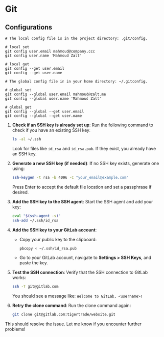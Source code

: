# Git

## Configurations
```
# The local config file is in the project directory: .git/config.

# local set
git config user.email mahmoud@company.ccc
git config user.name 'Mahmoud Zalt'

# local get
git config --get user.email
git config --get user.name

# The global config file in in your home directory: ~/.gitconfig.

# global set
git config --global user.email mahmoud@zalt.me
git config --global user.name 'Mahmoud Zalt'

# global get
git config --global --get user.email
git config --global --get user.name
```



1. **Check if an SSH key is already set up**:
   Run the following command to check if you have an existing SSH key:
   ```bash
   ls -al ~/.ssh
   ```
   Look for files like `id_rsa` and `id_rsa.pub`. If they exist, you already have an SSH key.

2. **Generate a new SSH key (if needed)**:
   If no SSH key exists, generate one using:
   ```bash
   ssh-keygen -t rsa -b 4096 -C "your_email@example.com"
   ```
   Press Enter to accept the default file location and set a passphrase if desired.

3. **Add the SSH key to the SSH agent**:
   Start the SSH agent and add your key:
   ```bash
   eval "$(ssh-agent -s)"
   ssh-add ~/.ssh/id_rsa
   ```

4. **Add the SSH key to your GitLab account**:
   - Copy your public key to the clipboard:
     ```bash
     pbcopy < ~/.ssh/id_rsa.pub
     ```
   - Go to your GitLab account, navigate to **Settings > SSH Keys**, and paste the key.

5. **Test the SSH connection**:
   Verify that the SSH connection to GitLab works:
   ```bash
   ssh -T git@gitlab.com
   ```
   You should see a message like: `Welcome to GitLab, <username>!`

6. **Retry the clone command**:
   Run the clone command again:
   ```bash
   git clone git@gitlab.com:tigertrade/website.git
   ```

This should resolve the issue. Let me know if you encounter further problems!
